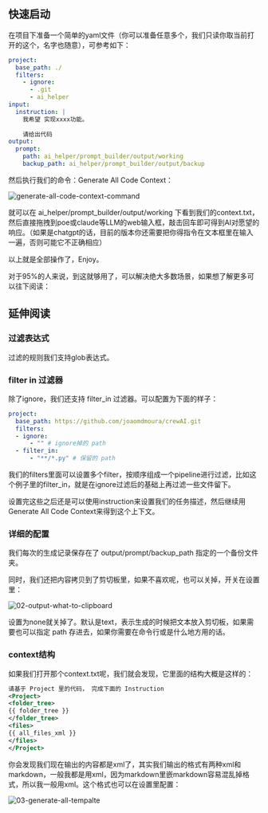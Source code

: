 ## 快速启动

在项目下准备一个简单的yaml文件（你可以准备任意多个，我们只读你取当前打开的这个，名字也随意），可参考如下：

```yaml
project:
  base_path: ./
  filters:
    - ignore:
      - .git
      - ai_helper
input:
  instruction: |
    我希望 实现xxxx功能。
    
    请给出代码
output:     
  prompt:
    path: ai_helper/prompt_builder/output/working
    backup_path: ai_helper/prompt_builder/output/backup
```

然后执行我们的命令：Generate All Code Context：

![generate-all-code-context-command](https://jtong-pic.obs.cn-north-4.myhuaweicloud.com/wish-driven-development/07-build-lang-context/01-generate-all-code-context-command.png)

就可以在 ai_helper/prompt_builder/output/working 下看到我们的context.txt，然后直接拖拽到poe或claude等LLM的web输入框，敲击回车即可得到AI对愿望的响应。（如果是chatgpt的话，目前的版本你还需要把你得指令在文本框里在输入一遍，否则可能它不正确相应）

以上就是全部操作了，Enjoy。

对于95%的人来说，到这就够用了，可以解决绝大多数场景，如果想了解更多可以往下阅读：

## 延伸阅读

### 过滤表达式

过滤的规则我们支持glob表达式。

### filter in 过滤器

除了ignore，我们还支持 filter_in 过滤器。可以配置为下面的样子：

```yaml
project:
  base_path: https://github.com/joaomdmoura/crewAI.git
  filters:  
  - ignore:
      - "" # ignore掉的 path
  - filter_in:
      - "**/*.py" # 保留的 path
```
我们的filters里面可以设置多个filter，按顺序组成一个pipeline进行过滤，比如这个例子里的filter_in，就是在ignore过滤后的基础上再过滤一些文件留下。


设置完这些之后还是可以使用instruction来设置我们的任务描述，然后继续用Generate All Code Context来得到这个上下文。

### 详细的配置

我们每次的生成记录保存在了 output/prompt/backup_path 指定的一个备份文件夹。

同时，我们还把内容拷贝到了剪切板里，如果不喜欢呢，也可以关掉，开关在设置里：

![02-output-what-to-clipboard](https://jtong-pic.obs.cn-north-4.myhuaweicloud.com/wish-driven-development/07-build-lang-context/02-output-what-to-clipboard.png)

设置为none就关掉了。默认是text，表示生成的时候把文本放入剪切板，如果需要也可以指定 path 存进去，如果你需要在命令行或是什么地方用的话。

### context结构

如果我们打开那个context.txt呢，我们就会发现，它里面的结构大概是这样的：
```xml
请基于 Project 里的代码， 完成下面的 Instruction
<Project>
<folder_tree>
{{ folder_tree }}
</folder_tree>
<files>
{{ all_files_xml }}
</files>
</Project>
```
你会发现我们现在输出的内容都是xml了，其实我们输出的格式有两种xml和markdown，一般我都是用xml，因为markdown里嵌markdown容易混乱掉格式，所以我一般用xml。这个格式也可以在设置里配置：

![03-generate-all-tempalte](https://jtong-pic.obs.cn-north-4.myhuaweicloud.com/wish-driven-development/07-build-lang-context/03-generate-all-tempalte.png)



